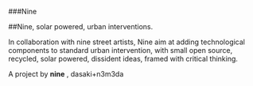 ###Nine

##Nine, solar powered, urban interventions.

In collaboration with nine street artists, Nine aim at adding technological components to standard urban intervention, with small open source, recycled, solar powered, dissident ideas, framed with critical thinking.

A project by **nine** , dasaki+n3m3da
